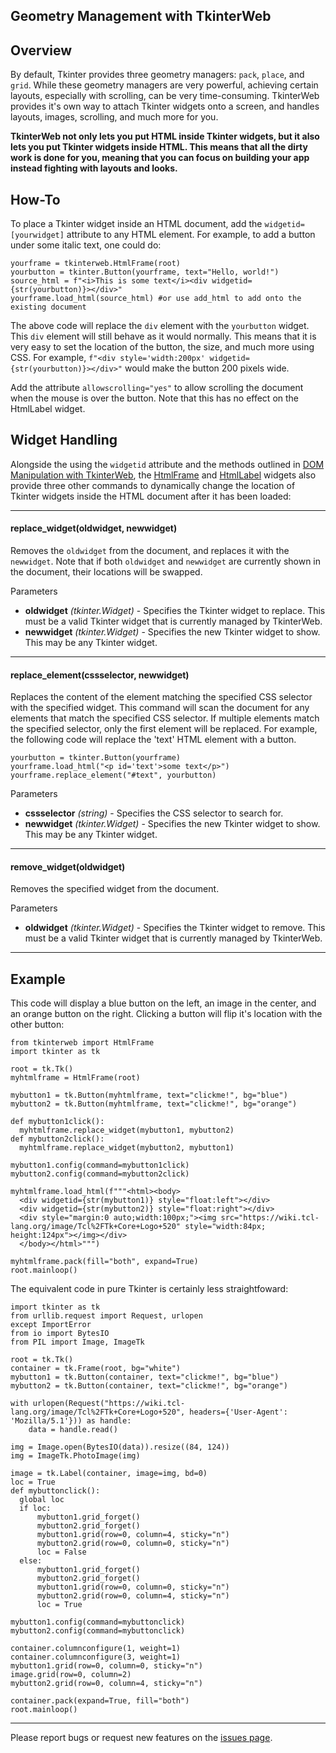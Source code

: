 ## Geometry Management with TkinterWeb

## Overview
By default, Tkinter provides three geometry managers: `pack`, `place`, and `grid`. While these geometry managers are very powerful, achieving certain layouts, especially with scrolling, can be very time-consuming. TkinterWeb provides it's own way to attach Tkinter widgets onto a screen, and handles layouts, images, scrolling, and much more for you. 

**TkinterWeb not only lets you put HTML inside Tkinter widgets, but it also lets you put Tkinter widgets inside HTML. This means that all the dirty work is done for you, meaning that you can focus on building your app instead fighting with layouts and looks.**

## How-To
To place a Tkinter widget inside an HTML document, add the `widgetid=[yourwidget]` attribute to any HTML element. For example, to add a button under some italic text, one could do:

```
yourframe = tkinterweb.HtmlFrame(root)
yourbutton = tkinter.Button(yourframe, text="Hello, world!")
source_html = f"<i>This is some text</i><div widgetid={str(yourbutton)}></div>"
yourframe.load_html(source_html) #or use add_html to add onto the existing document
```
The above code will replace the `div` element with the `yourbutton` widget. This `div` element will still behave as it would normally. This means that it is very easy to set the location of the button, the size, and much more using CSS. For example, `f"<div style='width:200px' widgetid={str(yourbutton)}></div>"` would make the button 200 pixels wide.
  
Add the attribute `allowscrolling="yes"` to allow scrolling the document when the mouse is over the button. Note that this has no effect on the HtmlLabel widget.

## Widget Handling
Alongside the using the `widgetid` attribute and the methods outlined in [DOM Manipulation with TkinterWeb](/docs/DOM.md), the [HtmlFrame](HTMLFRAME.md) and [HtmlLabel](HTMLLABEL.md) widgets also provide three other commands to dynamically change the location of Tkinter widgets inside the HTML document after it has been loaded:

---

#### **replace_widget**(oldwidget, newwidget)
Removes the `oldwidget` from the document, and replaces it with the `newwidget`. Note that if both `oldwidget` and `newwidget` are currently shown in the document, their locations will be swapped.

Parameters
* **oldwidget** *(tkinter.Widget)* - Specifies the Tkinter widget to replace. This must be a valid Tkinter widget that is currently managed by TkinterWeb.
* **newwidget** *(tkinter.Widget)* - Specifies the new Tkinter widget to show. This may be any Tkinter widget.

---

#### **replace_element**(cssselector, newwidget)
Replaces the content of the element matching the specified CSS selector with the specified widget. This command will scan the document for any elements that match the specified CSS selector. If multiple elements match the specified selector, only the first element will be replaced. For example, the following code will replace the 'text' HTML element with a button. 
```
yourbutton = tkinter.Button(yourframe)
yourframe.load_html("<p id='text'>some text</p>")
yourframe.replace_element("#text", yourbutton)
```
Parameters
* **cssselector** *(string)* - Specifies the CSS selector to search for.
* **newwidget** *(tkinter.Widget)* - Specifies the new Tkinter widget to show. This may be any Tkinter widget.

---

#### **remove_widget**(oldwidget)
Removes the specified widget from the document. 

Parameters
* **oldwidget** *(tkinter.Widget)* - Specifies the Tkinter widget to remove. This must be a valid Tkinter widget that is currently managed by TkinterWeb.

---

## Example
This code will display a blue button on the left, an image in the center, and an orange button on the right. Clicking a button will flip it's location with the other button:
```
from tkinterweb import HtmlFrame
import tkinter as tk

root = tk.Tk()
myhtmlframe = HtmlFrame(root)

mybutton1 = tk.Button(myhtmlframe, text="clickme!", bg="blue")
mybutton2 = tk.Button(myhtmlframe, text="clickme!", bg="orange")

def mybutton1click():
  myhtmlframe.replace_widget(mybutton1, mybutton2)
def mybutton2click():
  myhtmlframe.replace_widget(mybutton2, mybutton1)
 
mybutton1.config(command=mybutton1click)
mybutton2.config(command=mybutton2click)

myhtmlframe.load_html(f"""<html><body>
  <div widgetid={str(mybutton1)} style="float:left"></div>
  <div widgetid={str(mybutton2)} style="float:right"></div>
  <div style="margin:0 auto;width:100px;"><img src="https://wiki.tcl-lang.org/image/Tcl%2FTk+Core+Logo+520" style="width:84px; height:124px"></img></div>
  </body></html>""")

myhtmlframe.pack(fill="both", expand=True)
root.mainloop()
```
The equivalent code in pure Tkinter is certainly less straightfoward:

```
import tkinter as tk
from urllib.request import Request, urlopen
except ImportError
from io import BytesIO
from PIL import Image, ImageTk

root = tk.Tk()
container = tk.Frame(root, bg="white")
mybutton1 = tk.Button(container, text="clickme!", bg="blue")
mybutton2 = tk.Button(container, text="clickme!", bg="orange")

with urlopen(Request("https://wiki.tcl-lang.org/image/Tcl%2FTk+Core+Logo+520", headers={'User-Agent': 'Mozilla/5.1'})) as handle:
    data = handle.read()

img = Image.open(BytesIO(data)).resize((84, 124))
img = ImageTk.PhotoImage(img)

image = tk.Label(container, image=img, bd=0)
loc = True
def mybuttonclick():
  global loc
  if loc:
      mybutton1.grid_forget()
      mybutton2.grid_forget()
      mybutton1.grid(row=0, column=4, sticky="n")
      mybutton2.grid(row=0, column=0, sticky="n")
      loc = False
  else:
      mybutton1.grid_forget()
      mybutton2.grid_forget()
      mybutton1.grid(row=0, column=0, sticky="n")
      mybutton2.grid(row=0, column=4, sticky="n")
      loc = True
 
mybutton1.config(command=mybuttonclick)
mybutton2.config(command=mybuttonclick)

container.columnconfigure(1, weight=1)
container.columnconfigure(3, weight=1)
mybutton1.grid(row=0, column=0, sticky="n")
image.grid(row=0, column=2)
mybutton2.grid(row=0, column=4, sticky="n")

container.pack(expand=True, fill="both")
root.mainloop()
```

---

Please report bugs or request new features on the [issues page](https://github.com/Andereoo/TkinterWeb/issues).

